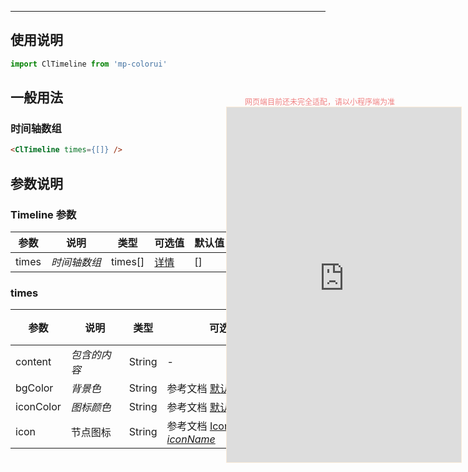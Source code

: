 ****

## 使用说明

```jsx
import ClTimeline from 'mp-colorui'
```



## 一般用法

###	 时间轴数组

```html
<ClTimeline times={[]} />
```



## 参数说明

### Timeline 参数

| 参数  | 说明         | 类型    | 可选值                          | 默认值 |
| ----- | ------------ | ------- | ------------------------------- | ------ |
| times | *时间轴数组* | times[] | [详情](/view/timeline?id=times) | []     |

### times

| 参数      | 说明         | 类型   | 可选值                                                       | 默认值 |
| --------- | ------------ | ------ | ------------------------------------------------------------ | ------ |
| content   | *包含的内容* | String | -                                                            | -      |
| bgColor   | *背景色*     | String | 参考文档 [默认色](/home/color)              | -      |
| iconColor | *图标颜色*   | String | 参考文档 [默认色-标准色](/home/color?id=标准色) | -      |
| icon      | 节点图标     | String | 参考文档 [Icon-*iconName*](/base/icon?id=iconname)           | -      |


<div style="position: fixed; right:10px; top: 5%">
<div style="width: 300px; color: lightcoral; font-size: 12px; word-break: break-all; white-space: normal; display: flex;justify-content: center">网页端目前还未完全适配，请以小程序端为准</div>
<iframe style="border: 1px solid antiquewhite" src="https://www.yysssl.com.cn/#/pages/components/timeline/index" height="568" width="375"></iframe>
</div>
